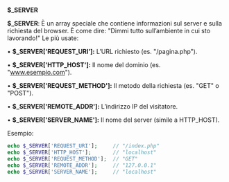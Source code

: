 **$\_SERVER**

**$\_SERVER**: È un array speciale che contiene informazioni sul server e sulla richiesta del browser. È come dire: "Dimmi tutto sull’ambiente in cui sto lavorando!"
Le più usate:

• **$\_SERVER['REQUEST_URI']:** L’URL richiesto (es. "/pagina.php").

• **$\_SERVER['HTTP_HOST']:** Il nome del dominio (es. "www.esempio.com").

• **$\_SERVER['REQUEST_METHOD']:** Il metodo della richiesta (es. "GET" o "POST").

• **$\_SERVER['REMOTE_ADDR']:** L’indirizzo IP del visitatore.

• **$\_SERVER['SERVER_NAME']:** Il nome del server (simile a HTTP_HOST).

Esempio:

```php
echo $_SERVER['REQUEST_URI'];     // "/index.php"
echo $_SERVER['HTTP_HOST'];       // "localhost"
echo $_SERVER['REQUEST_METHOD'];  // "GET"
echo $_SERVER['REMOTE_ADDR'];     // "127.0.0.1"
echo $_SERVER['SERVER_NAME'];     // "localhost"
```
